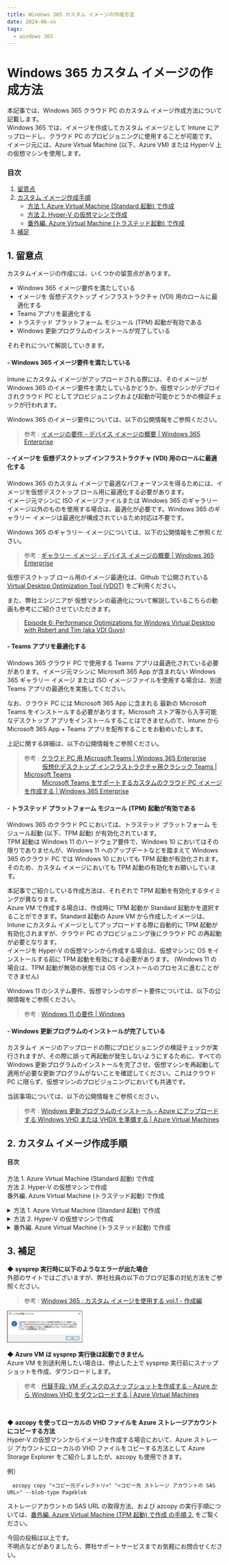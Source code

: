 ```yaml
---
title: Windows 365 カスタム イメージの作成方法
date: 2024-06-xx
tags:
  - windows 365
---
```


# Windows 365 カスタム イメージの作成方法
本記事では、Windows 365 クラウド PC のカスタム イメージ作成方法について記載します。  
Windows 365 では、イメージを作成してカスタム イメージとして Intune にアップロードし、クラウド PC のプロビジョニングに使用することが可能です。  
イメージ元には、Azure Virtual Machine (以下、Azure VM) または Hyper-V 上の仮想マシンを使用します。

### 目次
1. [留意点](#1-留意点)
2. [カスタム イメージ作成手順](#2-カスタム-イメージ作成手順)
   - [方法 1. Azure Virtual Machine (Standard 起動) で作成](#方法-1-azure-virtual-machine-standard-起動-で作成)
   - [方法 2. Hyper-V の仮想マシンで作成](#方法-2-hyper-v-の仮想マシンで作成)
   - [番外編. Azure Virtual Machine (トラステッド起動) で作成](#番外編-azure-virtual-machine-トラステッド起動-で作成)
3. [補足](#3-補足)

## 1. 留意点
カスタムイメージの作成には、いくつかの留意点があります。
- Windows 365 イメージ要件を満たしている
- イメージを 仮想デスクトップ インフラストラクチャ (VDI) 用のロールに最適化する
- Teams アプリを最適化する
- トラステッド プラットフォーム モジュール (TPM) 起動が有効である
- Windows 更新プログラムのインストールが完了している

それぞれについて解説していきます。
#### - Windows 365 イメージ要件を満たしている
Intune にカスタム イメージがアップロードされる際には、そのイメージが Windows 365 のイメージ要件を満たしているかどうか、仮想マシンがデプロイされクラウド PC としてプロビジョニングおよび起動が可能かどうかの検証チェックが行われます。

Windows 365 のイメージ要件については、以下の公開情報をご参照ください。  
> 参考 : [イメージの要件 - デバイス イメージの概要 | Windows 365 Enterprise](https://learn.microsoft.com/ja-jp/windows-365/enterprise/device-images#image-requirements)

#### - イメージを 仮想デスクトップ インフラストラクチャ (VDI) 用のロールに最適化する
Windows 365 のカスタム イメージで最適なパフォーマンスを得るためには、イメージを仮想デスクトップ ロール用に最適化する必要があります。  
イメージ元マシンに ISO イメージファイルまたは Windows 365 のギャラリーイメージ以外のものを使用する場合は、最適化が必要です。Windows 365 のギャラリー イメージは最適化が構成されているため対応は不要です。

Windows 365 のギャラリー イメージについては、以下の公開情報をご参照ください。
> 参考 : [ギャラリー イメージ - デバイス イメージの概要 | Windows 365 Enterprise](https://learn.microsoft.com/ja-jp/windows-365/enterprise/device-images#gallery-images)

仮想デスクトップ ロール用のイメージ最適化は、Github で公開されている [Virtual Desktop Optimization Tool (VDOT)](https://github.com/The-Virtual-Desktop-Team/Virtual-Desktop-Optimization-Tool/tree/main) をご利用ください。

また、弊社エンジニアが 仮想マシンの最適化について解説しているこちらの動画も参考にご紹介させていただきます。
> [Episode 6: Performance Optimizations for Windows Virtual Desktop with Robert and Tim (aka VDI Guys)](https://www.youtube.com/watch?v=Cx1eJq5xsIM)

#### - Teams アプリを最適化する
Windows 365 クラウド PC で使用する Teams アプリは最適化されている必要があります。イメージ元マシンに Microsoft 365 App が含まれない Windows 365 ギャラリー イメージ または ISO イメージファイルを使用する場合は、別途 Teams アプリの最適化を実施してください。

なお、クラウド PC には Microsoft 365 App に含まれる 最新の Microsoft Teams をインストールする必要があります。Microsoft ストア等から入手可能なデスクトップ アプリをインストールすることはできませんので、Intune から Microsoft 365 App + Teams アプリを配布することをお勧めいたします。

上記に関する詳細は、以下の公開情報をご参照ください。
> 参考 : [クラウド PC 用 Microsoft Teams | Windows 365 Enterprise](https://learn.microsoft.com/ja-jp/windows-365/enterprise/teams-on-cloud-pc)  
>　　　[仮想化デスクトップ インフラストラクチャ用クラシック Teams | Microsoft Teams](https://learn.microsoft.com/ja-jp/microsoftteams/teams-for-vdi)  
>　　　[Microsoft Teams をサポートするカスタムのクラウド PC イメージを作成する | Windows 365 Enterprise](https://learn.microsoft.com/ja-jp/windows-365/enterprise/create-custom-image-support-teams)

#### - トラステッド プラットフォーム モジュール (TPM) 起動が有効である
Windows 365 のクラウド PC においては、トラステッド プラットフォーム モジュール起動 (以下、TPM 起動) が有効化されています。  
TPM 起動は Windows 11 のハードウェア要件で、Windows 10 においてはその限りでありませんが、Windows 11 へのアップデートなどを踏まえて Windows 365 のクラウド PC では Windows 10 においても TPM 起動が有効化されます。そのため、カスタム イメージにおいても TPM 起動の有効化をお願いしています。

本記事でご紹介している作成方法は、それぞれで TPM 起動を有効化するタイミングが異なります。  
Azure VM で作成する場合は、作成時に TPM 起動か Standard 起動かを選択することができます。Standard 起動の Azure VM から作成したイメージは、Intune にカスタム イメージとしてアップロードする際に自動的に TPM 起動が有効化されますが、クラウド PC のプロビジョニング後にクラウド PC の再起動が必要となります。<br>
イメージを Hyper-V の仮想マシンから作成する場合は、仮想マシンに OS をインストールする前に TPM 起動を有効にする必要があります。 (Windows 11 の場合は、TPM 起動が無効の状態では OS インストールのプロセスに進むことができません)

Windows 11 のシステム要件、仮想マシンのサポート要件については、以下の公開情報をご参照ください。
> 参考 : [Windows 11 の要件 | Windows](https://learn.microsoft.com/ja-jp/windows/whats-new/windows-11-requirements)

#### - Windows 更新プログラムのインストールが完了している
カスタムイ メージのアップロードの際にプロビジョニングの検証チェックが実行されますが、その際に誤って再起動が発生しないようにするために、すべての Windows 更新プログラムのインストールを完了させ、仮想マシンを再起動して適用が必要な更新プログラムがないことを確認してください。これはクラウド PC に限らず、仮想マシンのプロビジョニングにおいても共通です。

当該事項については、以下の公開情報をご参照ください。 
> 参考 : [Windows 更新プログラムのインストール - Azure にアップロードする Windows VHD または VHDX を準備する | Azure Virtual Machines](https://learn.microsoft.com/ja-jp/azure/virtual-machines/windows/prepare-for-upload-vhd-image#install-windows-updates)



## 2. カスタム イメージ作成手順
#### 目次
方法 1. Azure Virtual Machine (Standard 起動) で作成   
方法 2. Hyper-V の仮想マシンで作成  
番外編. Azure Virtual Machine (トラステッド起動) で作成  

<details>
<summary>方法 1. Azure Virtual Machine (Standard 起動) で作成</summary>

## 方法 1. Azure Virtual Machine (Standard 起動) で作成
手順 1. Standard 起動の仮想マシンを作成しカスタマイズする  
手順 2. キャプチャしてマネージド イメージを作成する  
手順 3. マネージド イメージをクラウド PC のカスタム イメージとして Intune にアップロードする   
手順 4. クラウド PC を再起動して TPM 起動を有効化する

### 手順 1. Standard 起動の仮想マシンを作成しカスタマイズする
---
1 ) Azure portal の [Virtual Machine] サービスにアクセスし、 \[+作成] > [Azure 仮想マシン] を選択します。  
<img alt="VM の作成1" src="./create-custom-image/2-1-1.png" width="25%">
<br>

2 ) 必要なフィールドを入力し、Azure 仮想マシンを作成します。
- セキュリティの種類は [Standard 起動の仮想マシン] を選択します
- イメージは、Windows 365 クラウド PC 用のギャラリー イメージの使用を推奨します (![留意点](#1-留意点) をご参照ください)  
※ 選択項目下の \[すべてのイメージを表示] リンクから Windows 365 Cloud PC image template が選択できます。

<img alt="VM の作成2" src="./create-custom-image/2-1-2.png" width="75%">
<br><br>

3 ) 仮想マシンが作成されたら、必要に応じてイメージや Teams の最適化、アプリケーションのインストール、Windows の更新プログラムの適用等を実施します。([留意点](#1-留意点) をご参照ください)

4 ) 一般化されたイメージを作成するために sysprep を実行し、仮想マシンをシャットダウンします。
> 参考 : [VHD の一般化 - Azure にアップロードする Windows VHD または VHDX を準備する | Azure Virtual Machines](https://learn.microsoft.com/ja-jp/azure/virtual-machines/windows/prepare-for-upload-vhd-image#generalize-a-vhd)

5 ) 仮想マシンを停止します。  
<img alt="VM の停止" src="./create-custom-image/2-1-3.png" width="50%">
<br><br>

### 手順 2. キャプチャしてマネージド イメージを作成する
---
1 ) \[キャプチャ] を選択します。  
<img alt="VM のキャプチャ" src="./create-custom-image/2-1-4.png" width="50%">
<br>

2 ) イメージの作成画面において、 [Azure コンピューティング ギャラリーにイメージを共有する] で [いいえ、マネージド イメージのみをキャプチャします。] を選択します。その他必要な項目を選択し、\[確認および作成] をクリックしてイメージを作成します。  
**※ Windows 365 のカスタム イメージは、マネージド イメージをサポートしています。そのため、[はい、ギャラリーに VM イメージ バージョンとして共有します。] を選択してしまうと、Intune にカスタム イメージをアップロードする際に、作成したイメージが読み込まれませんのでご注意ください。**

<img alt="イメージの作成" src="./create-custom-image/2-1-5.png" width="50%">
<br><br>

### 手順 3. マネージド イメージをクラウド PC のカスタム イメージとして Intune にアップロードする
---
手順については、以下の公開情報をご参照ください。
> 参考 : [カスタム デバイス イメージを追加する - カスタム デバイス イメージを追加または削除する | Windows 365 Enterprise](https://learn.microsoft.com/ja-jp/windows-365/enterprise/add-device-images#add-a-custom-device-image)

※ カスタム イメージのアップロードには、約１～2時間程かかる場合があります。  
※ アップロードのステータスは、通知領域または [カスタム イメージ] タブ の一覧から確認することができます。
<br><br>

### 手順 4. クラウド PC を再起動して TPM 起動を有効化する
---
Standard 起動の仮想マシンからイメージを作成した場合、前手順のアップロードで自動的に TPM 起動が有効なカスタム イメージが作成されますが、TPM 起動を完全に有効化するためには、クラウド PC のプロビジョニング後にクラウド PC を再起動する必要があります。

再起動させるタイミングは運用状況によって色々なパターンがあるかと思いますが、ここではクラウド PC をユーザーに展開する前に、対象のクラウド PC を一括で再起動させる方法をご紹介します。

1 ) クラウド PC をプロビジョニングします。詳細は以下の公開情報をご参照ください。
> 参考 : [プロビジョニング ポリシーを作成する | Windows 365 Enterprise](https://learn.microsoft.com/ja-jp/windows-365/enterprise/create-provisioning-policy)

2 ) Intune から指定したすべてのクラウド PCに対して再起動を実行します。

一括操作の手順およびリモートでの再起動については、以下の公開情報をご参照ください。
>参考 : [デバイスの一括アクションを使用する | Intune サービス](https://learn.microsoft.com/ja-jp/mem/intune/remote-actions/bulk-device-actions)  
　　　[Intune でデバイスをリモートで再起動する | Intune サービス](https://learn.microsoft.com/ja-jp/mem/intune/remote-actions/device-restart)

3 ) 再起動後、クラウド PC の TPM 起動が有効となります。状態は、tpm.msc からご確認いただけます。

\# プロビジョニング直後の TPM 管理画面  
<img alt="TPM 管理画面1" src="./create-custom-image/2-1-6.png" width="60%">  

\# 再起動後の TPM 管理画面  
<img alt="TPM 管理画面2" src="./create-custom-image/2-1-7.png" width="60%">
</details>

<details>
<summary>方法 2. Hyper-V の仮想マシンで作成</summary>

## 方法 2. Hyper-V の仮想マシンで作成
手順 1. 仮想マシンを作成しカスタマイズする  
手順 2. VHDX ファイルを VHD 容量固定ファイルに変換する  
手順 3. VHD ファイルをローカルから Azure ストレージ アカウントにアップロードする  
手順 4. Azure イメージ サービスを使用して VHD ファイルからマネージド イメージを作成する  
手順 5. マネージド イメージをクラウド PC のカスタム イメージとして Intune にアップロードする

### 手順 1. 仮想マシンを作成しカスタマイズする
---
1 ) Hyper-V マネージャーで仮想マシンを新規作成します。この際、システム要件に沿って仮想マシンの世代は [第 2 世代] (Gen 2) を選択します。  
<img alt="Hyper-V VM の作成" src="./create-custom-image/2-2-1.png" width="50%">
<br>

2 ) 仮想マシン作成後、設定のセキュリティ画面を開き [トラステッド プラットフォーム モジュールを有効にする] にチェックを入れます。  
※ 本操作を行わない場合、Windows 11 においては ISO ファイル読み込み後の OS セットアップでシステム要件を満たすよう求められます。  
<img alt="Hyper-V VM の設定" src="./create-custom-image/2-2-2.png" width="50%">
<br>

3 ) ISO イメージファイルを用いて OS のセットアップを行い、イメージや Teams の最適化、アプリケーションのインストール、Windows の更新プログラムの適用等を実施します。 ([留意点](#1-留意点) をご参照ください)

4 ) 一般化されたイメージを作成するために sysprep を実行し、仮想マシンをシャットダウンします。
> 参考 : [VHD の一般化 - Azure にアップロードする Windows VHD または VHDX を準備する | Azure Virtual Machines](https://learn.microsoft.com/ja-jp/azure/virtual-machines/windows/prepare-for-upload-vhd-image#generalize-a-vhd)

5 ) チェックポイントが存在する場合は、チェックポイントを削除します。  
**※ チェックポイントが存在する状態の VHDX を使用すると、Intune へのカスタム イメージ アップロードに失敗します。**
<br><br>

### 手順 2. VHDX ファイルを VHD 容量固定ファイルに変換する
---
作成した仮想マシンのディスクは VHDX 形式のため、VHD 形式に変換する必要があります。変換前にディスクを最適化し、変換時にディスクの容量を固定化します。
> 参考 : [ディスクを固定サイズと VHD 形式に変換する - 既存のカスタム デバイス イメージを第 2 世代の仮想マシンに変換する | Windows 365 Enterprise](https://learn.microsoft.com/ja-jp/windows-365/enterprise/device-images-convert-generation-2#convert-the-disk-to-a-fixed-size-and-vhd-format)

<br>

1 ) Hyper-V マネージャーで \[ディスクの編集] を開き、\[ディスクの場所] ページで手順 1. で作成した仮想マシンの VHDX を選択します。  
<img alt="VHDX の変換1" src="./create-custom-image/2-2-3.png" width="60%">
<br>

2 ) \[操作の選択] ページで \[最適化] を選択し、\[完了] をクリックします。  
<img alt="VHDX の変換2" src="./create-custom-image/2-2-4.png" width="45%">
<br>

3 ) 再度、\[ディスクの編集] 画面を開き対象の VHDX ファイルを選択します。

4 ) \[操作の選択] ページで \[変換] を選択し、 \[次へ] をクリックします。  
<img alt="VHDX の変換3" src="./create-custom-image/2-2-5.png" width="45%">
<br>

5 ) 下図の画面で次のとおり選択し、任意の VHD 容量固定ファイル名と保存場所を選択して、\[完了] をクリックします。
- \[ディスクフォーマットの選択] : VHD
- \[ディスクの種類の選択] : 容量固定

<img alt="VHDX の変換3" src="./create-custom-image/2-2-6.png" width="80%">
<br><br>

### 手順 3. VHD ファイルをローカルから Azure ストレージ アカウントにアップロードする
---
Azure Storage Explorer を使用して (推奨)、ローカルの VHD ファイルを Azure ストレージ アカウントの Blob コンテナーにアップロードします。
> 参考 : [変換された VHD を Azure にアップロードします - 既存のカスタム デバイス イメージを第 2 世代の仮想マシンに変換する | Windows 365 Enterprise](https://learn.microsoft.com/ja-jp/windows-365/enterprise/device-images-convert-generation-2#upload-the-converted-vhd-to-azure)

>**事前準備**  
>ストレージ アカウントを作成し、[Azure Storage Explorer](https://azure.microsoft.com/en-us/products/storage/storage-explorer/) をインストールします。  
>　参考 : [Azure Storage アカウントを作成する | Azure ストレージ](https://learn.microsoft.com/ja-jp/azure/storage/common/storage-account-create?tabs=azure-portal)

1 ) Azure Storage Explorer を起動し、対象のストレージ アカウントのコンテナーに VHD ファイルをアップロードします。    
<img alt="ASE1" src="./create-custom-image/2-2-7.png" width="50%">
<br><br>

### 手順 4. Azure イメージ サービスを使用して VHD ファイルからマネージド イメージを作成する
---
1 ) Azure poral の \[イメージ] サービスにアクセスし、 \[+作成] をクリックします。

2 ) 必要なフィールドを入力しイメージを作成します。作成されたイメージはマネージド イメージに格納されます。
- VMの世代は、システム要件に沿って [Gen 2] を選択します
- ストレージ BLOBで、アップロードした VHD を選択します  
<img alt="ASE1" src="./create-custom-image/2-2-8.png" width="50%">
<br><br>

### 手順 5. マネージド イメージをクラウド PC のカスタム イメージとして Intune にアップロードする
---
手順については、以下の公開情報をご参照ください。
> 参考 : [カスタム デバイス イメージを追加する - カスタム デバイス イメージを追加または削除する | Windows 365 Enterprise](https://learn.microsoft.com/ja-jp/windows-365/enterprise/add-device-images#add-a-custom-device-image)

※ カスタム イメージのアップロードには、約１～2時間程かかる場合があります。  
※ アップロードのステータスは、通知領域または [カスタム イメージ] タブ の一覧から確認することができます。
</details>

<details>
<summary>番外編. Azure Virtual Machine (トラステッド起動) で作成</summary>

## 番外編. Azure Virtual Machine (トラステッド起動) で作成
手順 1. TPM 起動の仮想マシンを作成しカスタマイズする  
手順 2. VHD ファイルを Azure ストレージ アカウントに copy する  
手順 3. Azure イメージ サービスを使用して VHD ファイルからマネージド イメージを作成する  
手順 4. マネージド イメージをクラウド PC のカスタム イメージとして Intune にアップロードする  

TPM 起動の Azure VM からイメージを作成する場合は、以下の理由から Standard 起動の Azure VM とは異なる手順となります。
 
Windows 365 のカスタム イメージはマネージド イメージである必要がありますが、現在、TPM 起動の仮想マシンがマネージド イメージをサポートしていないため、Azure VM のキャプチャでは作成したイメージをマネージド イメージに格納することができません。  
そのため、TPM 起動の Azure Virtual Machine でイメージを作成する場合、ディスクのイメージ化は Azure VM のキャプチャではなく、Azure イメージサービスを使用します。  
Azure イメージ サービスでは VHD ファイルからイメージ作成が可能で、作成されたイメージはマネージド イメージに格納されます。

### 手順 1. TPM 起動の仮想マシンを作成しカスタマイズする
---
1 ) Azure portal の [Virtual Machine] サービスにアクセスし、\[+作成] > [Azure 仮想マシン] を選択します。  
<img alt="Azure VM の作成1" src="./create-custom-image/B-1-1.png" width="25%">
<br>

2 ) 必要なフィールドを入力し、Azure 仮想マシンを作成します。
- セキュリティの種類は \[トラステッド起動の仮想マシン] を選択します
- イメージは、Windows 365 クラウド PC 用のギャラリー イメージの使用を推奨します ([留意点](#1-留意点) をご参照ください)  
　※ 選択項目下の \[すべてのイメージを表示] リンクから Windows 365 Cloud PC image template が選択できます。  
<img alt="Azure VM の作成2" src="./create-custom-image/B-1-2.png" width="75%">

3 ) 仮想マシンが作成されたら、必要に応じてイメージや Teams の最適化、アプリケーションのインストール、Windows の更新プログラムの適用等を実施します。([留意点](#1-留意点) をご参照ください)

4 ) 一般化されたイメージを作成するために sysprep を実行し、仮想マシンをシャットダウンします。
> 参考 : [VHD の一般化 - Azure にアップロードする Windows VHD または VHDX を準備する | Azure Virtual Machines](https://learn.microsoft.com/ja-jp/azure/virtual-machines/windows/prepare-for-upload-vhd-image#generalize-a-vhd)

5 ) 仮想マシンを停止します。  
<img alt="VM の停止" src="./create-custom-image/B-1-3.png" width="40%">

### 手順 2. VHD ファイルを Azure ストレージ アカウントに copy する
---
Azure 仮想マシンの OS ディスク エクスポート URL を生成し、ストレージ アカウントに VHD ファイルを copy します。  
ここでは、Cloud Shell を利用して azcopy コマンドを使用する例をご紹介します。

> **事前準備**  
>ストレージ アカウントを作成し、[Azure Storage Explorer](https://azure.microsoft.com/en-us/products/storage/storage-explorer/) をインストールします。  
>　参考 : [Azure Storage アカウントを作成する | Azure ストレージ](https://learn.microsoft.com/ja-jp/azure/storage/common/storage-account-create?tabs=azure-portal)
---

1 ) Azure portal で仮想マシンを開き、OS ディスクのダウンロード URL を生成します。ここで生成した URL は、azcopy 実行時に使用します。  
手順については、以下の公開情報をご参照ください。
> 参考 : [ダウンロード URL の生成 - Azure から Windows VHD をダウンロードする | Azure Virtual Machines](https://learn.microsoft.com/ja-jp/azure/virtual-machines/windows/download-vhd?tabs=azure-portal#generate-download-url)

2 ) Azure portal でストレージ アカウントを開き、左ペインの [データ ストレージ] > \[コンテナー] からコピー先のコンテナに移動します。

3 ) 左ペインの [共有アクセス トークン] を開き、書き込み可能なアクセス許可を設定します。  
[SAS トークンおよび URL を生成] をクリックして、ー時的にアクセスが可能な制限付き URL を生成します。ここで生成した URL は、azcopy 実行時に使用します。  
<img alt="SAS URL" src="./create-custom-image/B-2-3.png" width="35%">

4 ) Azure portal から Cloud Shell を起動します。  
<img alt="Cloud Shell" src="./create-custom-image/B-2-4.png" width="65%">

5 ) azcopy コマンドを利用して、VHD ファイルをストレージアカウントにコピーします。
> 参考 : [AzCopy v10 を使用して Azure ストレージ アカウント間で BLOB をコピーする | Azure storage](https://learn.microsoft.com/ja-jp/azure/storage/common/storage-use-azcopy-blobs-copy)

\# 変数を用いたコマンド実行例
```
$ export DEST_URL="<コピー先のストレージアカウントの URL (コピー先)>"
$ export FROM_URL="<エクスポート用に生成された URL (コピー元)>"
$ azcopy copy $FROM_URL $DEST_URL  --blob-type PageBlob
```
※ \[Shift] + \[Insert] キー でペーストが可能です

<img alt="Cloud Shell" src="./create-custom-image/B-2-5.png" width="70%">

### 手順 3. Azure イメージ サービスを使用して VHD ファイルからマネージド イメージを作成する
---
1 ) Azure poral の \[イメージ] サービスにアクセスし、 \[+作成] をクリックします。

2 ) 必要なフィールドを入力しイメージを作成します。作成されたイメージはマネージド イメージに格納されます。
- VMの世代は、システム要件に沿って [Gen 2] を選択します
- ストレージ BLOBで、アップロードした VHD を選択します  
<img alt="イメージ作成" src="./create-custom-image/2-2-8.png" width="50%">
<br><br>

### 手順 4. マネージド イメージをクラウド PC のカスタム イメージとして Intune にアップロードする
---
手順については、以下の公開情報をご参照ください。
> 参考 : [カスタム デバイス イメージを追加する - カスタム デバイス イメージを追加または削除する | Windows 365 Enterprise](https://learn.microsoft.com/ja-jp/windows-365/enterprise/add-device-images#add-a-custom-device-image)

※ カスタム イメージのアップロードには、約１～2時間程かかる場合があります。  
※ アップロードのステータスは、通知領域または [カスタム イメージ] タブ の一覧から確認することができます。
<br><br>
</details>

## 3. 補足
◆ **sysprep 実行時に以下のようなエラーが出た場合**  
外部のサイトではございますが、弊社社員の以下のブログ記事の対処方法をご参照ください。
> 参考 : [Windows 365 : カスタム イメージを使用する vol.1 - 作成編](https://zenn.dev/microsoft/articles/3d34892fc29272)

<img alt="sysprep 実行時のエラーメッセージ" src="./create-custom-image/3.png" width="35%">

<br>

◆ **Azure VM は sysprep 実行後は起動できません**  
Azure VM を別途利用したい場合は、停止した上で sysprep 実行前にスナップショットを作成、ダウンロードします。
> 参考 : [代替手段: VM ディスクのスナップショットを作成する - Azure から Windows VHD をダウンロードする | Azure Virtual Machines](https://learn.microsoft.com/ja-jp/azure/virtual-machines/windows/download-vhd?tabs=azure-portal#alternative-snapshot-the-vm-disk)

<br>

◆ **azcopy を使ってローカルの VHD ファイルを Azure ストレージアカウントにコピーする方法**  
Hyper-V の仮想マシンからイメージを作成する場合において、Azure ストレージ アカウントにローカルの VHD ファイルをコピーする方法として Azure Storage Explorer をご紹介しましたが、azcopy も使用できます。

例）
```
　azcopy copy "<コピー元ディレクトリ>" "<コピー先 ストレージ アカウントの SAS URL>" --blob-type Pageblob
```
ストレージアカウントの SAS URL の取得方法、および azcopy の実行手順については、[番外編. Azure Virtual Machine (TPM 起動) で作成 の手順 2.](#番外編-azure-virtual-machine-トラステッド起動-で作成) をご覧ください。

今回の投稿は以上です。  
不明点などがありましたら、弊社サポートサービスまでお気軽にお問合せください。